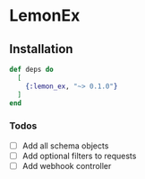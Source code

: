 # LemonEx

## Installation

```elixir
def deps do
  [
    {:lemon_ex, "~> 0.1.0"}
  ]
end
```

### Todos

- [ ] Add all schema objects
- [ ] Add optional filters to requests
- [ ] Add webhook controller
